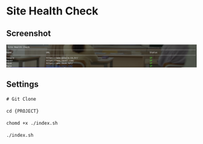 # Site Health Check

## Screenshot

![Image](screenshot.png)

## Settings

```shell
# Git Clone

cd {PROJECT}

chomd +x ./index.sh

./index.sh
```